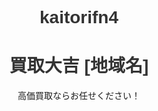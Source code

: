 # kaitorifn4
<!DOCTYPE html>
<html>
<head>
    <title>買取大吉</title>
    <style>
        body { font-family: Arial; text-align: center; }
        h1 { color: #333; }
    </style>
</head>
<body>
    <h1>買取大吉 [地域名]</h1>
    <p>高価買取ならお任せください！</p>
</body>
</html>
